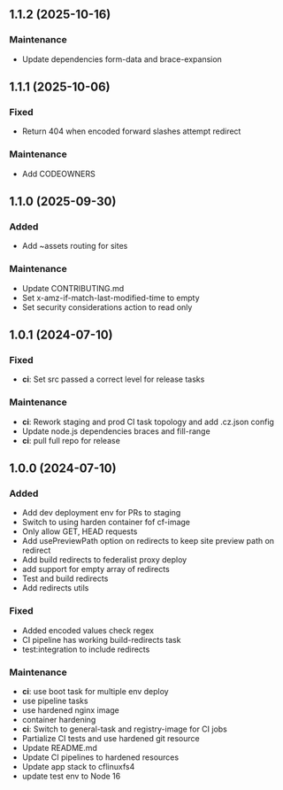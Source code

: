 ## 1.1.2 (2025-10-16)

### Maintenance

- Update dependencies form-data and brace-expansion

## 1.1.1 (2025-10-06)

### Fixed

- Return 404 when encoded forward slashes attempt redirect

### Maintenance

- Add CODEOWNERS

## 1.1.0 (2025-09-30)

### Added

- Add ~assets routing for sites

### Maintenance

- Update CONTRIBUTING.md
- Set x-amz-if-match-last-modified-time to empty
- Set security considerations action to read only

## 1.0.1 (2024-07-10)

### Fixed

- **ci**: Set src passed a correct level for release tasks

### Maintenance

- **ci**: Rework staging and prod CI task topology and add .cz.json config
- Update node.js dependencies braces and fill-range
- **ci**: pull full repo for release

## 1.0.0 (2024-07-10)

### Added

- Add dev deployment env for PRs to staging
- Switch to using harden container fof cf-image
- Only allow GET, HEAD requests
- Add usePreviewPath option on redirects to keep site preview path on redirect
- Add build redirects to federalist proxy deploy
- add support for empty array of redirects
- Test and build redirects
- Add redirects utils

### Fixed

- Added encoded values check regex
- CI pipeline has working build-redirects task
- test:integration to include redirects

### Maintenance

- **ci**: use boot task for multiple env deploy
- use pipeline tasks
- use hardened nginx image
- container hardening
- **ci**: Switch to general-task and registry-image for CI jobs
- Partialize CI tests and use hardened git resource
- Update README.md
- Update CI pipelines to hardened resources
- Update app stack to cflinuxfs4
- update test env to Node 16
